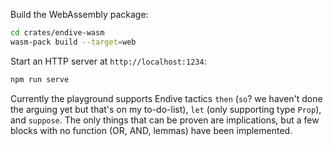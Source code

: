 Build the WebAssembly package:

```sh
cd crates/endive-wasm
wasm-pack build --target=web
```

Start an HTTP server at `http://localhost:1234`:

```sh
npm run serve
```

Currently the playground supports Endive tactics `then` (`so`? we haven't done the arguing yet but that's on my to-do-list), `let` (only supporting type `Prop`), and `suppose`. The only things that can be proven are implications, but a few blocks with no function (OR, AND, lemmas) have been implemented.

